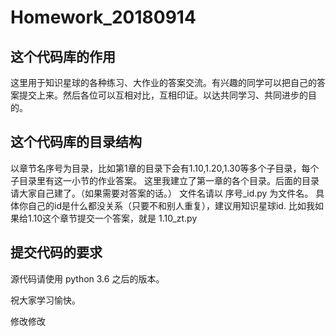 # Homework_20180914

## 这个代码库的作用
这里用于知识星球的各种练习、大作业的答案交流。有兴趣的同学可以把自己的答案提交上来。然后各位可以互相对比，互相印证。以达共同学习、共同进步的目的。

## 这个代码库的目录结构
以章节名序号为目录，比如第1章的目录下会有1.10,1.20,1.30等多个子目录，每个子目录里有这一小节的作业答案。
这里我建立了第一章的各个目录。后面的目录请大家自己建了。（如果需要对答案的话。）
文件名请以 序号_id.py 为文件名。
具体你自己的id是什么都没关系（只要不和别人重复），建议用知识星球id.
比如我如果给1.10这个章节提交一个答案，就是 1.10_zt.py


## 提交代码的要求
源代码请使用 python 3.6 之后的版本。



祝大家学习愉快。

修改修改
